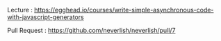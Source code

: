 Lecture : https://egghead.io/courses/write-simple-asynchronous-code-with-javascript-generators

Pull Request : https://github.com/neverlish/neverlish/pull/7
